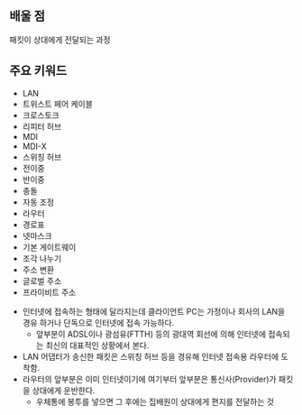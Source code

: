 ## 배울 점

<aside>

패킷이 상대에게 전달되는 과정

</aside>

## 주요 키워드

<aside>

- LAN
- 트위스트 페어 케이블
- 크로스토크
- 리피터 허브
- MDI
- MDI-X
- 스위칭 허브
- 전이중
- 반이중
- 충돌
- 자동 조정
- 라우터
- 경로표
- 넷마스크
- 기본 게이트웨이
- 조각 나누기
- 주소 변환
- 글로벌 주소
- 프라이비트 주소
</aside>

- 인터넷에 접속하는 형태에 달라지는데 클라이언트 PC는 가정이나 회사의 LAN을 경유 하거나 단독으로 인터넷에 접속 가능하다.
    - 앞부분이 ADSL이나 광섬유(FTTH) 등의 광대역 회선에 의해 인터넷에 접속되는 최신의 대표적인 상황에서 본다.
- LAN 어댑터가 송신한 패킷은 스위칭 허브 등을 경유해 인터넷 접속용 라우터에 도착함.
- 라우터의 앞부분은 이미 인터넷이기에 여기부터 앞부분은 통신사(Provider)가 패킷을 상대에게 운반한다.
    - 우체통에 봉투를 넣으면 그 후에는 집배원이 상대에게 편지를 전달하는 것

